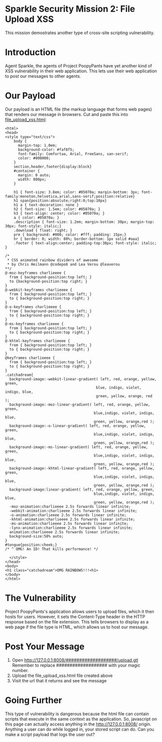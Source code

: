 # Sparkle Security Mission 2: File Upload XSS

This mission demostrates another type of cross-site scripting
vulnerability.

# Introduction

Agent Sparkle, the agents of Project PoopyPants have yet another kind
of XSS vulnerability in their web application.  This lets use their
web application to post our messages to other agents.

# Our Payload

Our payload is an HTML file (the markup language that forms web pages)
that renders our message in browsers.  Cut and paste this into [file_upload_xss.html](https://raw.githubusercontent.com/terriko/sparklesecurity/master/file_upload_xss.html):
```
<html>
<head>
<style type="text/css">
    body {
      margin-top: 1.0em;
      background-color: #faf8f5;
      font-family: Comfortaa, Arial, FreeSans, san-serif;
      color: #000000;
    }
    section,header,footer{display:block}
    #container {
      margin: 0 auto;
      width: 800px;
    }
    
    h1 { font-size: 3.8em; color: #05070a; margin-bottom: 3px; font-family:monoton,helvetica,arial,sans-serif;position:relative}
    h1 span{position:absolute;right:0;top:10px}
    h1 a { text-decoration: none }
    h2 { font-size: 1.5em; color: #05070a; }
    h3 { text-align: center; color: #05070a; }
    a { color: #05070a; }
    .description { font-size: 1.2em; margin-bottom: 30px; margin-top: 30px; font-style: italic;}
    .download { float: right; }
    pre { background: #000; color: #fff; padding: 15px;}
    hr { border: 0; width: 80%; border-bottom: 1px solid #aaa}
    .footer { text-align:center; padding-top:30px; font-style: italic; }
    
/*
 * CSS animated rainbow dividers of awesome 
 * by Chris Heilmann @codepo8 and Lea Verou @leaverou 
**/
@-moz-keyframes charlieeee {
  from { background-position:top left; } 
  to {background-position:top right; }
}
@-webkit-keyframes charlieeee { 
  from { background-position:top left; }  
  to { background-position:top right; }  
}
@-o-keyframes charlieeee { 
  from { background-position:top left; }  
  to { background-position:top right; }  
}
@-ms-keyframes charlieeee { 
  from { background-position:top left; }  
  to { background-position:top right; }  
}
@-khtml-keyframes charlieeee { 
  from { background-position:top left; }  
  to { background-position:top right; }  
}
@keyframes charlieeee { 
  from { background-position:top left; }  
  to { background-position:top right; }  
}
.catchadream{
  background-image:-webkit-linear-gradient( left, red, orange, yellow, green,
                                          blue, indigo, violet, indigo, blue,
                                          green, yellow, orange, red );
  background-image:-moz-linear-gradient( left, red, orange, yellow, green,
                                         blue,indigo, violet, indigo, blue,
                                         green, yellow, orange,red );
  background-image:-o-linear-gradient( left, red, orange, yellow, green,
                                         blue,indigo, violet, indigo, blue,
                                         green, yellow, orange,red );
  background-image:-ms-linear-gradient( left, red, orange, yellow, green,
                                         blue,indigo, violet, indigo, blue,
                                         green, yellow, orange,red );
  background-image:-khtml-linear-gradient( left, red, orange, yellow, green,
                                         blue,indigo, violet, indigo, blue,
                                         green, yellow, orange,red );
  background-image:linear-gradient( left, red, orange, yellow, green,
                                         blue,indigo, violet, indigo, blue,
                                         green, yellow, orange,red );
  -moz-animation:charlieeee 2.5s forwards linear infinite;
  -webkit-animation:charlieeee 2.5s forwards linear infinite;
  -o-animation:charlieeee 2.5s forwards linear infinite;
  -khtml-animation:charlieeee 2.5s forwards linear infinite;
  -ms-animation:charlieeee 2.5s forwards linear infinite;
  -lynx-animation:charlieeee 2.5s forwards linear infinite;
  animation:charlieeee 2.5s forwards linear infinite;
  background-size:50% auto;
}
#tongue{position:cheek;}
/* ^ OMG! An ID! That kills performance! */

  </style>
</head>
<body>
<h1 class="catchadream">OMG RAINBOWS!!!<h1>
</body>
</html>
```

# The Vulnerability

Project PoopyPants's application allows users to upload files, which
it then hosts for users.  However, it sets the Content-Type header in
the HTTP response based on the file extension.  This tells browsers to
display as a web page if the file type is HTML, which allows us to
host our message.

# Post Your Message

1.  Open http://127.0.0.1:8008/###################/upload.gtl
 Remember to replace ################### with your magic number.
2.  Upload the file_upload_xss.html file created above
3.  Visit the url that it returns and see the message

# Going Further

This type of vulnerability is dangerous because the html file can
contain scripts that execute in the same context as the application.
So, javascript on this page can actually access anything in the
http://127.0.0.1:8008/ origin.  Anything a user can do while logged
in, your stored script can do.  Can you make a script payload that
logs the user out?
